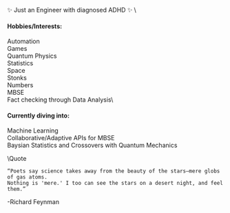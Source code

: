 ✨ Just an Engineer with diagnosed ADHD ✨ \


#### **Hobbies/Interests:**
Automation\
Games\
Quantum Physics\
Statistics\
Space\
Stonks\
Numbers\
MBSE\
Fact checking through Data Analysis\

#### **Currently diving into:**
Machine Learning\
Collaborative/Adaptive APIs for MBSE\
Baysian Statistics and Crossovers with Quantum Mechanics

\Quote
~~~~~~~~~~~~~~~~~~~~~~~~~~~~~~~~~~~~~~~~~~~~~~
“Poets say science takes away from the beauty of the stars—mere globs of gas atoms.
Nothing is 'mere.' I too can see the stars on a desert night, and feel them.”
~~~~~~~~~~~~~~~~~~~~~~~~~~~~~~~~~~~~~~~~~~~~~~
-Richard Feynman
